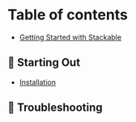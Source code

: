 # Table of contents

* [Getting Started with Stackable](README.md)

## 📌 Starting Out

* [Installation](starting-out/installation.md)

## 🔧 Troubleshooting

